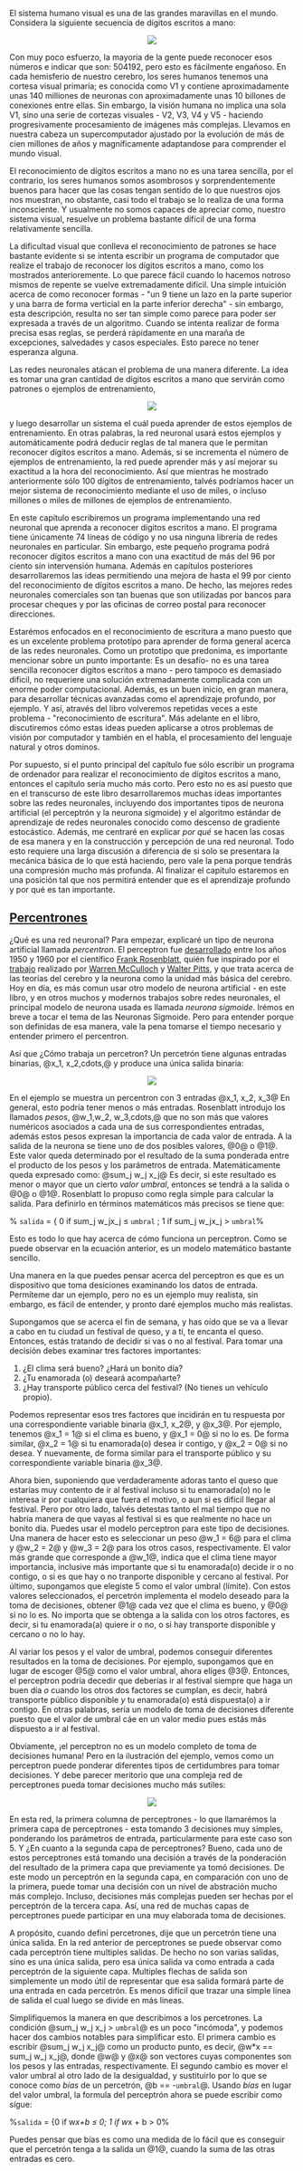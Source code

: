 
El sistema humano visual es una de las grandes maravillas en el mundo. Considera la siguiente secuencia de dígitos escritos a mano:

<center>

![](public/assets/images/digits1.jpg)

</center>

Con muy poco esfuerzo, la mayoria de la gente puede reconocer esos números e indicar que son: 504192, pero esto es fácilmente engañoso.
En cada hemisferio de nuestro cerebro, los seres humanos tenemos una cortesa visual primaría; es conocida como V1 y contiene aproximadamente unas 140 milliones de neuronas con aproximadamente unas 10 billones de conexiones entre ellas. Sin embargo, la visión humana no implica una sola V1, sino una serie de cortezas visuales - V2, V3, V4 y V5 - haciendo progresivamente procesamiento de imágenes más complejas. Llevamos en nuestra cabeza un supercomputador ajustado por la evolución de más de cien millones de años y magníficamente adaptandose para comprender el mundo visual.

El reconocimiento de dígitos escritos a mano no es una tarea sencilla, por el contrario, los seres humanos somos asombrosos y sorprendentemente buenos para hacer que las cosas tengan sentido de lo que nuestros ojos nos muestran, no obstante, casi todo el trabajo se lo realiza de una forma inconsciente. Y usualmente no somos capaces de apreciar como, nuestro sistema visual, resuelve un problema bastante difícil de una forma relativamente sencilla.

La dificultad visual que conlleva el reconocimiento de patrones se hace bastante evidente si se intenta escribir un programa de computador que realize el trabajo de reconocer los dígitos escritos a mano, como los mostrados anterioremente. Lo que parece fácil cuando lo hacemos notroso mismos de repente se vuelve extremadamente difícil. Una simple intuición acerca de como reconocer formas - "un 9 tiene un lazo en la parte superior y una barra de forma verticial en la parte inferior derecha" - sin embargo, esta descripción, resulta no ser tan simple como parece para poder ser expresada a través de un algoritmo. Cuando se intenta realizar de forma precisa esas reglas, se perderá rápidamente en una maraña de excepciones, salvedades y casos especiales. Esto parece no tener esperanza alguna.

Las redes neuronales atácan el problema de una manera diferente. La idea es tomar una gran cantidad de dígitos escritos a mano que servirán como patrones o ejemplos de entrenamiento,

<center>

![](public/assets/images/mnist_100_digits.png)

</center>

y luego desarrollar un sistema el cuál pueda aprender de estos ejemplos de entrenamiento. En otras palabras, la red neuronal usará estos ejemplos y automáticamente podrá deducir reglas de tal manera que le permitan reconocer dígitos escritos a mano. Además, si se incrementa el número de ejemplos de entrenamiento, la red puede aprender más y así mejorar su exactitud a la hora del reconocimiento. Así que mientras he mostrado anteriormente sólo 100 dígitos de entrenamiento, talvés podríamos hacer un mejor sistema de reconocimiento mediante el uso de miles, o incluso millones o miles de millones de ejemplos de entrenamiento.

En este capítulo escribiremos un programa implementando una red neuronal que aprenda a reconocer dígitos escritos a mano. El programa tiene únicamente 74 líneas de código y no usa ninguna librería de redes neuronales en particular. Sin embargo, este pequeño programa podrá reconocer dígitos escritos a mano con una exactitud de más del 96 por ciento sin intervensión humana. Además en capítulos posteriores desarrollaremos las ideas permitiendo una mejora de hasta el 99 por ciento del reconocimiento de dígitos escritos a mano. De hecho, las mejores redes neuronales comerciales son tan buenas que son utilizadas por bancos para procesar cheques y por las oficinas de correo postal para reconocer direcciones.

Estarémos enfocados en el reconocimiento de escritura a mano puesto que es un excelente problema prototípo para aprender de forma general acerca de las redes neuronales. Como un prototipo que predonima, es importante mencionar sobre un punto importante: Es un desafío- no es una tarea sencilla reconocer dígitos escritos a mano - pero tampoco es demasiado dificil, no requeriere una solución extremadamente complicada con un enorme poder computacional. Además, es un buen inicio, en gran manera, para desarrollar técnicas avanzadas como el aprendizaje profundo, por ejemplo. Y así, através del libro volveremos repetidas veces a este problema - "reconocimiento de escritura". Más adelante en el libro, discutiremos cómo estas ideas pueden aplicarse a otros problemas de visión por computador y también en el habla, el procesamiento del lenguaje natural y otros dominos.

Por supuesto, si el punto principal del capítulo fue sólo escribir un programa de ordenador para realizar el reconocimiento de dígitos escritos a mano, entonces el capítulo sería mucho más corto. Pero esto no es así puesto que en el transcurso de este libro desarrollaremos muchas ideas importantes sobre las redes neuronales, incluyendo dos importantes tipos de neurona artificial (el perceptrón y la neurona sigmoide) y el algoritmo estándar de aprendizaje de redes neuronales conocido como descenso de gradiente estocástico. Además, me centraré en explicar _por qué_ se hacen las cosas de esa manera y en la construcción y percepción de una red neuronal. Todo esto requiere una larga discusión a diferencia de si solo se presentara la mecánica básica de lo que está haciendo, pero vale la pena porque tendrás una compresión mucho más profunda. Al finalizar el capítulo estaremos en una posición tal que nos permitirá entender que es el aprendizaje profundo y por qué es tan importante.


## <a name="perceptrons"></a>[Percentrones](chap1.html#perceptrons)


¿Qué es una red neuronal? Para empezar, explicaré un tipo de neurona artificial llamada _percentron_. El perceptron fue [desarrollado](http://books.google.ca/books/about/Principles_of_neurodynamics.html?id=7FhRAAAAMAAJ) entre los años 1950 y 1960 por el científico [Frank Rosenblatt](http://en.wikipedia.org/wiki/Frank_Rosenblatt), quién fue inspirado por el [trabajo](http://scholar.google.ca/scholar?cluster=4035975255085082870) realizado por [Warren McCulloch](https://es.wikipedia.org/wiki/Warren_McCulloch) y [Walter Pitts](http://en.wikipedia.org/wiki/Walter_Pitts), y que trata acerca de las teorías del cerebro y la neurona como la unidad más básica del cerebro. Hoy en día, es más comun usar otro modelo de neurona artificial - en este libro, y en otros muchos y modernos trabajos sobre redes neuronales, el principal modelo de neurona usada es llamada _neurona sigmoide_. Irémos en breve a tocar el tema de las Neuronas Sigmoide. Pero para entender porque son definidas de esa manera, vale la pena tomarse el tiempo necesario y entender primero el percentron.

Así que ¿Cómo trabaja un percetron? Un percetrón tiene algunas entradas binarias, @x_1, x_2,cdots,@ y produce una única salida binaria:

<center>

![](public/assets/images/tikz0.png)

</center>

En el ejemplo se muestra un percentron con 3 entradas @x_1, x_2, x_3@ En general, esto podría tener menos o más entradas. Rosenblatt introdujo los llamados _pesos_, @w_1,w_2, w_3,cdots,@ que no son más que valores numéricos asociados a cada una de sus correspondientes entradas, además estos pesos expresan la importancia de cada valor de entrada. A la salida de la neurona se tiene uno de dos posibles valores, @0@ o @1@. Este valor queda determinado por el resultado de la suma ponderada entre el producto de los pesos y los parámetros de entrada. Matemáticamente queda expresado como: @sum_j w_j x_j@ Es decir, si este resultado es menor o mayor que un cierto _valor umbral_, entonces se tendrá a la salida o @0@ o @1@. Rosenblatt lo propuso como regla simple para calcular la salida. Para definirlo en términos matemáticos más precisos se tiene que:

% `salida` = { 0 if sum_j w_jx_j ≤ `umbral` ; 1 if sum_j w_jx_j > `umbral`%

Esto es todo lo que hay acerca de cómo funciona un perceptron. Como se puede observar en la ecuación anterior, es un modelo matemático bastante sencillo.

Una manera en la que puedes pensar acerca del perceptron es que es un dispositivo que toma desiciones examinando los datos de entrada. Permíteme dar un ejemplo, pero no es un ejemplo muy realista, sin embargo, es fácil de entender, y pronto daré ejemplos mucho más realistas.

Supongamos que se acerca el fin de semana, y has oído que se va a llevar a cabo en tu ciudad un festival de queso, y a tí, te encanta el queso. Entonces, estás tratando de decidir si vas o no al festival. Para tomar una decisión debes examinar tres factores importantes:

1.  ¿El clima será bueno? ¿Hará un bonito día?
2.  ¿Tu enamorada (o) deseará acompañarte?
3.  ¿Hay transporte público cerca del festival? (No tienes un vehículo propio).

Podemos representar esos tres factores que incidirán en tu respuesta por una correspondiente variable binaria @x_1, x_2@, y @x_3@. Por ejemplo, tenemos @x_1 = 1@ si el clima es bueno, y @x_1 = 0@ si no lo es. De forma similar, @x_2 = 1@ si tu enamorada(o) desea ir contigo, y @x_2 = 0@ si no desea. Y nuevamente, de forma similar para el transporte público y su correspondiente variable binaria @x_3@.

Ahora bien, suponiendo que verdaderamente adoras tanto el queso que estarías muy contento de ir al festival incluso si tu enamorada(o) no le interesa ir por cualquiera que fuera el motivo, o aun si es difícil llegar al festival. Pero por otro lado, talvés detestas tanto el mal tiempo que no habría manera de que vayas al festival si es que realmente no hace un bonito día. Puedes usar el modelo perceptron para este tipo de decisiones. Una manera de hacer esto es seleccionar un peso @w_1 = 6@ para el clima y @w_2 = 2@ y @w_3 = 2@ para los otros casos, respectivamente. El valor más grande que corresponde a @w_1@, indica que el clima tiene mayor importancia, inclusive más importante que si tu enamorada(o) decide ir o no contigo, o si es que hay o no tranporte disponible y cercano al festival. Por último, supongamos que elegiste 5 como el valor umbral (límite). Con estos valores seleccionados, el percetrón implementa el modelo deseado para la toma de decisiones, obtener @1@ cada vez que el clima es bueno, y @0@ si no lo es. No importa que se obtenga a la salida con los otros factores, es decir, si tu enamorada(a) quiere ir o no, o si hay transporte disponible y cercano o no lo hay.

Al variar los pesos y el valor de umbral, podemos conseguir diferentes resultados en la toma de decisiones. Por ejemplo, supongamos que en lugar de escoger @5@ como el valor umbral, ahora elíges @3@. Entonces, el perceptron podría decedir que deberías ir al festival siempre que haga un buen día _o_ cuando los otros dos factores se cumplan, es decir, habrá transporte público disponible _y_ tu enamorada(o) está dispuesta(o) a ir contigo. En otras palabras, sería un modelo de toma de decisiones diferente puesto que el valor de umbral cáe en un valor medio pues estás más dispuesto a ir al festival.

Obviamente, ¡el perceptron no es un modelo completo de toma de decisiones humana! Pero en la ilustración del ejemplo, vemos como un perceptron puede ponderar diferentes tipos de certidumbres para tomar decisiones. Y debe parecer meritorio que una compleja red de perceptrones pueda tomar decisiones mucho más sutiles:
<center>

![](public/assets/images/tikz1.png)

</center>
En esta red, la primera columna de perceptrones - lo que llamarémos la primera capa de perceptrones - esta tomando 3 decisiones muy simples, ponderando los parámetros de entrada, particularmente para este caso son 5. Y ¿En cuanto a la segunda capa de perceptrones? Bueno, cada uno de estos perceptrones está tomando una decisión a través de la ponderación del resultado de la primera capa que previamente ya tomó decisiones. De este modo un perceptrón en la segunda capa, en comparación con uno de la primera, puede tomar una decisión con un nivel de abstración mucho más complejo. Incluso, decisiones más complejas pueden ser hechas por el perceptrón de la tercera capa. Así, una red de muchas capas de perceptrones puede participar en una muy elaborada toma de decisiones.

A propósito, cuando definí percetrones, dije que un percetrón tiene una única salida. En la red anterior de perceptrones se puede observar como cada perceptrón tiene multiples salidas. De hecho no son varias salidas, sino es una única salida, pero esa única salida va como entrada a cada perceptrón de la siguiente capa. Multiples flechas de salida son simplemente un modo útil de representar que esa salida formará parte de una entrada en cada percetrón. Es menos difícil que trazar una simple línea de salida el cual luego se divide en más lineas.

Simplifiquemos la manera en que describimos a los percetrones. La condición @sum_j w_j x_j > `umbral`@ es un poco "incómoda", y podemos hacer dos cambios notables para simplificar esto. El primera cambio es escribir @sum_j w_j x_j@ como un producto punto, es decir, @w*x == sum_j w_j x_j@, donde @w@ y @x@ son vectores cuyas componentes son los pesos y las entradas, respectivamente. El segundo cambio es mover el valor umbral al otro lado de la desigualdad, y sustituirlo por lo que se conoce como _bías_ de un percetrón, @b == -`umbral`@. Usando _bías_ en lugar del valor umbral, la formula del perceptrón ahora se puede escribir como sígue:

%`salida` = {0 if w*x+b ≤ 0; 1 if w*x + b > 0%


Puedes pensar que bías es como una medida de lo fácil que es conseguir que el percetrón tenga a la salida un @1@, cuando la suma de las otras entradas es cero.
